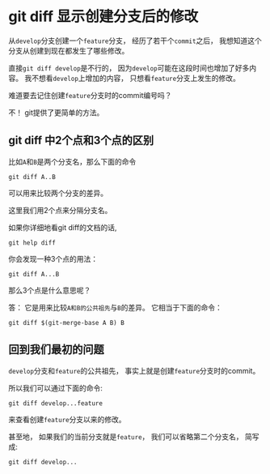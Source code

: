# git diff 显示创建分支后的修改

从`develop`分支创建一个`feature`分支，
经历了若干个`commit`之后，
我想知道这个分支从创建到现在都发生了哪些修改。

直接`git diff develop`是不行的，
因为`develop`可能在这段时间也增加了好多内容。
我不想看`develop`上增加的内容，
只想看`feature`分支上发生的修改。

难道要去记住创建`feature`分支时的commit编号吗？

不！
git提供了更简单的方法。

## git diff 中2个点和3个点的区别

比如`A`和`B`是两个分支名，那么下面的命令

    git diff A..B

可以用来比较两个分支的差异。

这里我们用2个点来分隔分支名。

如果你详细地看git diff的文档的话,

    git help diff

你会发现一种3个点的用法：

    git diff A...B

那么3个点是什么意思呢？

答：
它是用来比较`A和B的公共祖先`与`B`的差异。
它相当于下面的命令：

    git diff $(git-merge-base A B) B

## 回到我们最初的问题

`develop`分支和`feature`的公共祖先，
事实上就是创建`feature`分支时的commit。

所以我们可以通过下面的命令:

    git diff develop...feature

来查看创建`feature`分支以来的修改。

甚至地，
如果我们的当前分支就是`feature`，
我们可以省略第二个分支名，
简写成:

    git diff develop...
